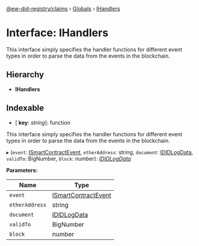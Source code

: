 [@ew-did-registry/claims](../README.md) › [Globals](../globals.md) › [IHandlers](ihandlers.md)

# Interface: IHandlers

This interface simply specifies the handler functions for different event types
in order to parse the data from the events in the blockchain.

## Hierarchy

* **IHandlers**

## Indexable

* \[ **key**: *string*\]: function

This interface simply specifies the handler functions for different event types
in order to parse the data from the events in the blockchain.

▸ (`event`: [ISmartContractEvent](ismartcontractevent.md), `etherAddress`: string, `document`: [IDIDLogData](ididlogdata.md), `validTo`: BigNumber, `block`: number): *[IDIDLogData](ididlogdata.md)*

**Parameters:**

Name | Type |
------ | ------ |
`event` | [ISmartContractEvent](ismartcontractevent.md) |
`etherAddress` | string |
`document` | [IDIDLogData](ididlogdata.md) |
`validTo` | BigNumber |
`block` | number |
